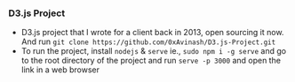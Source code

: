 ### D3.js Project

- D3.js project that I wrote for a client back in 2013, open sourcing it now. And run `git clone https://github.com/0xAvinash/D3.js-Project.git`
- To run the project, install `nodejs` & `serve` ie., `sudo npm i -g serve` and go to the root directory of the project and run `serve -p 3000` and open the link in a web browser
